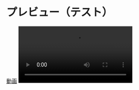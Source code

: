 # プレビュー（テスト）

[動画](./public/preview-movie.mov)
<video src="./public/preview-movie.mov" controls></video>